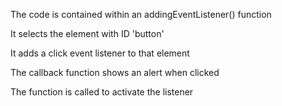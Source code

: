The code is contained within an addingEventListener() function

It selects the element with ID 'button'

It adds a click event listener to that element

The callback function shows an alert when clicked

The function is called to activate the listener